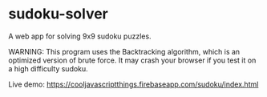 # sudoku-solver
A web app for solving 9x9 sudoku puzzles.

WARNING: This program uses the Backtracking algorithm, which is an optimized version of brute force. 
It may crash your browser if you test it on a high difficulty sudoku.

Live demo: https://cooljavascriptthings.firebaseapp.com/sudoku/index.html
